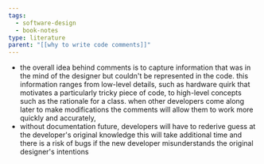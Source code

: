 ```yaml
---
tags:
  - software-design
  - book-notes
type: literature
parent: "[[why to write code comments]]"
---
```


- the overall idea behind comments is to capture information that was in the mind of the designer but couldn't be represented in the code. this information ranges from low-level details, such as hardware quirk that motivates a particularly tricky piece of code, to high-level concepts such as the rationale for a class. when other developers come along later to make modifications the comments will allow them to work more quickly and accurately,
- without documentation future, developers will have to rederive guess at the developer's original knowledge this will take additional time and there is a risk of bugs if the new developer misunderstands the original designer's intentions